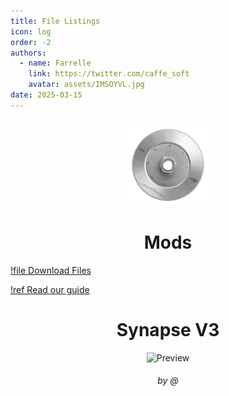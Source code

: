 ```yaml
---
title: File Listings
icon: log
order: -2
authors:
  - name: Farrelle
    link: https://twitter.com/caffe_soft
    avatar: assets/IMSOYVL.jpg
date: 2025-03-15
---
```


<h3 align="center">
  <img src="assets/ALBUM.gif" width="128" alt="YVL">
</h3>

<h1 align="center">Mods</h1>

[!file Download Files](https://github.com/fastdotspace/mods/archive/refs/heads/main.zip)

[!ref Read our guide](/mods/help.md)

<div align="center">

# Synapse V3

<img src="https://raw.githubusercontent.com/fastdotspace/mods/refs/heads/main/assets/Synapse/image.png" width="312" alt="Preview">

###### by @

</div>
